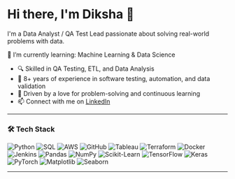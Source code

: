 # Hi there, I'm Diksha 👋

I'm a Data Analyst / QA Test Lead passionate about solving real-world problems with data.

🌱 I’m currently learning: Machine Learning & Data Science
- 🔍 Skilled in QA Testing, ETL, and Data Analysis
- 🧰 8+ years of experience in software testing, automation, and data validation
- 🌱 Driven by a love for problem-solving and continuous learning
- 📫 Connect with me on [LinkedIn](https://www.linkedin.com/in/diksha-poudyal-7bb799171/)


---

### 🛠️ Tech Stack

![Python](https://img.shields.io/badge/-Python-05122A?style=flat&logo=python) 
![SQL](https://img.shields.io/badge/-SQL-05122A?style=flat&logo=mysql) 
![AWS](https://img.shields.io/badge/-AWS-232F3E?style=flat&logo=amazon-aws) 
![GitHub](https://img.shields.io/badge/-GitHub-181717?style=flat&logo=github)
![Tableau](https://img.shields.io/badge/-Tableau-E97627?style=flat&logo=tableau)
![Terraform](https://img.shields.io/badge/-Terraform-7B42BC?style=flat&logo=terraform)
![Docker](https://img.shields.io/badge/-Docker-2496ED?style=flat&logo=docker)
![Jenkins](https://img.shields.io/badge/-Jenkins-D24939?style=flat&logo=jenkins)
![Pandas](https://img.shields.io/badge/-Pandas-150458?style=flat&logo=pandas)
![NumPy](https://img.shields.io/badge/-NumPy-013243?style=flat&logo=numpy)
![Scikit-Learn](https://img.shields.io/badge/-Scikit--Learn-F7931E?style=flat&logo=scikitlearn)
![TensorFlow](https://img.shields.io/badge/-TensorFlow-FF6F00?style=flat&logo=tensorflow)
![Keras](https://img.shields.io/badge/-Keras-D00000?style=flat&logo=keras)
![PyTorch](https://img.shields.io/badge/-PyTorch-EE4C2C?style=flat&logo=pytorch)
![Matplotlib](https://img.shields.io/badge/-Matplotlib-11557C?style=flat&logo=plotly)
![Seaborn](https://img.shields.io/badge/-Seaborn-3776AB?style=flat&logo=python)

---
